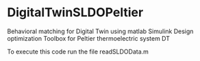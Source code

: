 # DigitalTwinSLDOPeltier
Behavioral matching for Digital Twin using matlab Simulink Design optimization Toolbox for Peltier thermoelectric system DT

To execute this code run the file readSLDOData.m
